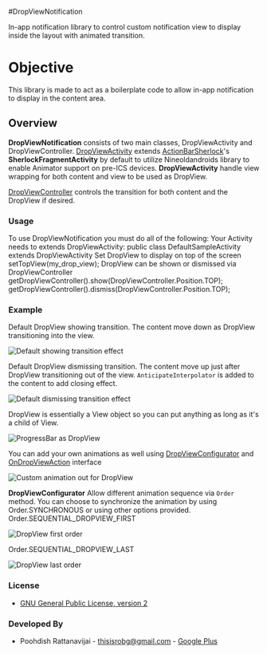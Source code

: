 #DropViewNotification

In-app notification library to control custom notification view to display inside the layout with animated transition.

# Objective

This library is made to act as a boilerplate code to allow in-app notification to display in the content area.

## Overview

**DropViewNotification** consists of two main classes, DropViewActivity and DropViewController. 
[DropViewActivity](https://github.com/zodio/DropViewNotification/library/src/com/dropview/DropViewActivity.java) extends [ActionBarSherlock](https://github.com/JakeWharton/ActionBarSherlock)'s **SherlockFragmentActivity** by default to utilize Nineoldandroids library to enable Animator support on pre-ICS devices.
**DropViewActivity** handle view wrapping for both content and view to be used as DropView. 

[DropViewController](https://github.com/zodio/DropViewNotification/library/src/com/dropview/DropViewController.java) controls the transition for both content and the DropView if desired.

### Usage

To use DropViewNotification you must do all of the following:
Your Activity needs to extends DropViewActivity:
	public class DefaultSampleActivity extends DropViewActivity
Set DropView to display on top of the screen
	setTopView(my_drop_view);
DropView can be shown or dismissed via DropViewController
	getDropViewController().show(DropViewController.Position.TOP);
	getDropViewController().dismiss(DropViewController.Position.TOP);

	
### Example
Default DropView showing transition. The content move down as DropView transitioning into the view.

![Default showing transition effect](https://github.com/zodio/DropViewNotification/master/res/default_transition_in.jpg "Default showing transition effect")

Default DropView dismissing transition. The content move up just after DropView transitioning out of the view. `AnticipateInterpolator` is added to the content to add closing effect.

![Default dismissing transition effect](https://github.com/zodio/DropViewNotification/master/res/default_transition_out.jpg "Default dismissing transition effect")

DropView is essentially a View object so you can put anything as long as it's a child of View. 

![ProgressBar as DropView](https://github.com/zodio/DropViewNotification/master/res/custom_progress.jpg "ProgressBar as DropView")

You can add your own animations as well using [DropViewConfigurator](https://github.com/zodio/DropViewNotification/library/src/com/dropview/DropViewController.java#DropViewConfigurator) and [OnDropViewAction](https://github.com/zodio/DropViewNotification/library/src/com/dropview/DropViewController.java#OnDropViewAction) interface

![Custom animation out for DropView](https://github.com/zodio/DropViewNotification/master/res/custom_transition_out.jpg "Custom animation out to fade DropView out but not moving it.")

**DropViewConfigurator** Allow different animation sequence via `Order` method. You can choose to synchronize the animation by using Order.SYNCHRONOUS or using other options provided.
Order.SEQUENTIAL_DROPVIEW_FIRST
 
![DropView first order](https://github.com/zodio/DropViewNotification/master/res/custom_media_first_in.jpg "DropView first order will animate content view after DropView's animation has completed.")

Order.SEQUENTIAL_DROPVIEW_LAST 

![DropView last order](https://github.com/zodio/DropViewNotification/master/res/custom_media_last_in.jpg "DropView last order will animate DropView after content view's animation has completed.")

### License

* [GNU General Public License, version 2](http://www.gnu.org/licenses/gpl-2.0.html)

### Developed By

* Poohdish Rattanavijai - [thisisrobg@gmail.com](mailto://thisisrobg@gmail.com) - [Google Plus](https://plus.google.com/113876984396791487117)


